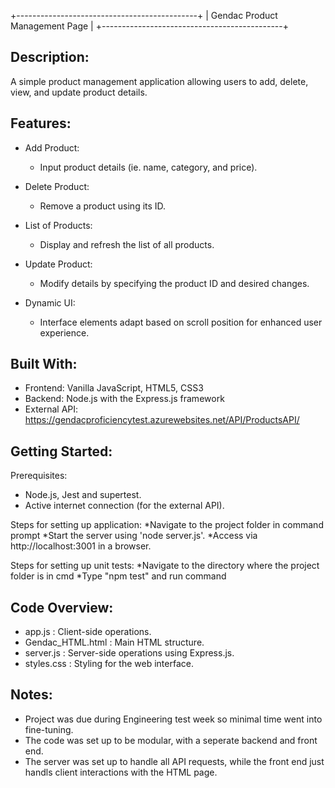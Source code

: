 +---------------------------------------------+
|       Gendac Product Management Page        |
+---------------------------------------------+

Description:
------------
A simple product management application allowing users to add, 
    delete, view, and update product details.

Features:
---------
- Add Product: 
  - Input product details (ie. name, category, and price).
  
- Delete Product: 
  - Remove a product using its ID.
  
- List of Products: 
  - Display and refresh the list of all products.
  
- Update Product: 
  - Modify details by specifying the product ID and desired changes.

- Dynamic UI: 
  - Interface elements adapt based on scroll position for enhanced user experience.

Built With:
-----------

- Frontend: Vanilla JavaScript, HTML5, CSS3
- Backend: Node.js with the Express.js framework
- External API: https://gendacproficiencytest.azurewebsites.net/API/ProductsAPI/

Getting Started:
----------------
Prerequisites:
  * Node.js, Jest and supertest.
  * Active internet connection (for the external API).

Steps for setting up application:
*Navigate to the project folder in command prompt
*Start the server using 'node server.js'.
*Access via http://localhost:3001 in a browser.

Steps for setting up unit tests:
*Navigate to the directory where the project folder is in cmd
*Type "npm test" and run command

Code Overview:
--------------
- app.js           : Client-side operations.
- Gendac_HTML.html : Main HTML structure.
- server.js        : Server-side operations using Express.js.
- styles.css       : Styling for the web interface.

Notes:
------
- Project was due during Engineering test week so minimal time went into fine-tuning.
- The code was set up to be modular, with a seperate backend and front end.
- The server was set up to handle all API requests, while the front end just handls client interactions with the HTML page. 
